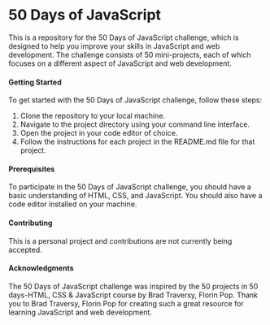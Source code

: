 <h1>50 Days of JavaScript</h1>
This is a repository for the 50 Days of JavaScript challenge, which is designed to help you improve your skills in JavaScript and web development. The challenge consists of 50 mini-projects, each of which focuses on a different aspect of JavaScript and web development.

<h4>Getting Started</h4>
To get started with the 50 Days of JavaScript challenge, follow these steps:
<ol>
    <li>Clone the repository to your local machine.
    <li>Navigate to the project directory using your command line interface.</li>
    <li>Open the project in your code editor of choice.</li>
    <li>Follow the instructions for each project in the README.md file for that project.</li>
</ol>

<h4>Prerequisites</h4>
To participate in the 50 Days of JavaScript challenge, you should have a basic understanding of HTML, CSS, and JavaScript. You should also have a code editor installed on your machine.

<h4>Contributing</h4>
This is a personal project and contributions are not currently being accepted.

<h4>Acknowledgments</h4>
The 50 Days of JavaScript challenge was inspired by the 50 projects in 50 days-HTML, CSS & JavaScript course by Brad Traversy, Florin Pop. Thank you to Brad Traversy, Florin Pop for creating such a great resource for learning JavaScript and web development.